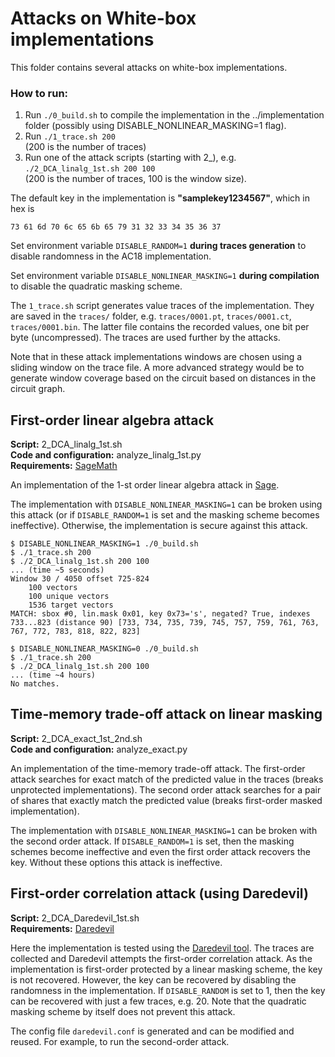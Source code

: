 # Attacks on White-box implementations

This folder contains several attacks on white-box implementations.

### How to run:

1. Run `./0_build.sh` to compile the implementation in the ../implementation folder (possibly using DISABLE_NONLINEAR_MASKING=1 flag).
2. Run `./1_trace.sh 200`\
(200 is the number of traces)
3. Run one of the attack scripts (starting with 2_), e.g. `./2_DCA_linalg_1st.sh 200 100`\
(200 is the number of traces, 100 is the window size).

The default key in the implementation is **"samplekey1234567"**, which in hex is

`73 61 6d 70 6c 65 6b 65 79 31 32 33 34 35 36 37`

Set environment variable `DISABLE_RANDOM=1` **during traces generation** to disable randomness in the AC18 implementation.

Set environment variable `DISABLE_NONLINEAR_MASKING=1` **during compilation** to disable the quadratic masking scheme.

The `1_trace.sh` script generates value traces of the implementation. They are saved in the `traces/` folder, e.g. `traces/0001.pt`, `traces/0001.ct`, `traces/0001.bin`. The latter file contains the recorded values, one bit per byte (uncompressed). The traces are used further by the attacks.

Note that in these attack implementations windows are chosen using a sliding window on the trace file. A more advanced strategy would be to generate window coverage based on the circuit based on distances in the circuit graph.


## First-order linear algebra attack

**Script:** 2_DCA_linalg_1st.sh\
**Code and configuration:** analyze_linalg_1st.py\
**Requirements:** [SageMath](http://www.sagemath.org/)

An implementation of the 1-st order linear algebra attack in [Sage](http://www.sagemath.org/).

The implementation with `DISABLE_NONLINEAR_MASKING=1` can be broken using this attack (or if `DISABLE_RANDOM=1` is set and the masking scheme becomes ineffective). Otherwise, the implementation is secure against this attack.

```
$ DISABLE_NONLINEAR_MASKING=1 ./0_build.sh
$ ./1_trace.sh 200
$ ./2_DCA_linalg_1st.sh 200 100
... (time ~5 seconds)
Window 30 / 4050 offset 725-824
    100 vectors
    100 unique vectors
    1536 target vectors
MATCH: sbox #0, lin.mask 0x01, key 0x73='s', negated? True, indexes 733...823 (distance 90) [733, 734, 735, 739, 745, 757, 759, 761, 763, 767, 772, 783, 818, 822, 823]

$ DISABLE_NONLINEAR_MASKING=0 ./0_build.sh
$ ./1_trace.sh 200
$ ./2_DCA_linalg_1st.sh 200 100
... (time ~4 hours)
No matches.
```

## Time-memory trade-off attack on linear masking

**Script:** 2_DCA_exact_1st_2nd.sh\
**Code and configuration:** analyze_exact.py

An implementation of the time-memory trade-off attack. The first-order attack searches for exact match of the predicted value in the traces (breaks unprotected implementations). The second order attack searches for a pair of shares that exactly match the predicted value (breaks first-order masked implementation).

The implementation with `DISABLE_NONLINEAR_MASKING=1` can be broken with the second order attack. If `DISABLE_RANDOM=1` is set, then the masking schemes become ineffective and even the first order attack recovers the key. Without these options this attack is ineffective.


## First-order correlation attack (using Daredevil)

**Script:** 2_DCA_Daredevil_1st.sh\
**Requirements:** [Daredevil](https://github.com/SideChannelMarvels/Daredevil)

Here the implementation is tested using the [Daredevil tool]( https://github.com/SideChannelMarvels/Daredevil). The traces are collected and Daredevil attempts the first-order correlation attack. As the implementation is first-order protected by a linear masking scheme, the key is not recovered. However, the key can be recovered by disabling the randomness in the implementation. If `DISABLE_RANDOM` is set to 1, then the key can be recovered with just a few traces, e.g. 20. Note that the quadratic masking scheme by itself does not prevent this attack.

The config file `daredevil.conf` is generated and can be modified and reused. For example, to run the second-order attack.
